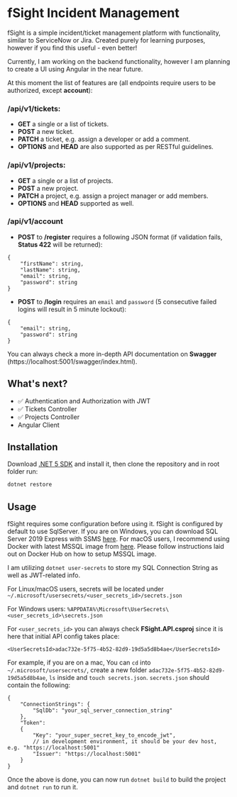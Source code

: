 # fSight Incident Management

fSight is a simple incident/ticket management platform with functionality, similar to ServiceNow or Jira. Created purely for learning purposes, however if you find this useful - even better!

Currently, I am working on the backend functionality, however I am planning to create a UI using Angular in the near future.

At this moment the list of features are (all endpoints require users to be authorized, except **account**):

### /api/v1/tickets:
* **GET** a single or a list of tickets.
* **POST** a new ticket.
* **PATCH** a ticket, e.g. assign a developer or add a comment.
* **OPTIONS** and **HEAD** are also supported as per RESTful guidelines.

### /api/v1/projects:
* **GET** a single or a list of projects.
* **POST** a new project.
* **PATCH** a project, e.g. assign a project manager or add members.
* **OPTIONS** and **HEAD** supported as well.

### /api/v1/account
* **POST** to **/register** requires a following JSON format (if validation fails, **Status 422** will be returned):
```
{
    "firstName": string,
    "lastName": string,
    "email": string,
    "password": string
}
```

* **POST** to **/login** requires an ```email``` and ```password``` (5 consecutive failed logins will result in 5 minute lockout):
```
{
    "email": string,
    "password": string
}
```
You can always check a more in-depth API documentation on **Swagger** (https://localhost:5001/swagger/index.html).

## What's next?

- :white_check_mark: Authentication and Authorization with JWT
- :white_check_mark: Tickets Controller
- :white_check_mark: Projects Controller
- Angular Client

## Installation

Download [.NET 5 SDK](https://dotnet.microsoft.com/download) and install it, then clone the repository and in root folder run:

```cs
dotnet restore
```

## Usage

fSight requires some configuration before using it. fSight is configured by default to use SqlServer. If you are on Windows, you can download SQL Server 2019 Express with SSMS [here](https://www.microsoft.com/en-us/sql-server/sql-server-downloads). For macOS users, I recommend using Docker with latest MSSQL image from [here](https://hub.docker.com/_/microsoft-mssql-server). Please follow instructions laid out on Docker Hub on how to setup MSSQL image.

I am utilizing ```dotnet user-secrets``` to store my SQL Connection String as well as JWT-related info.  

For Linux/macOS users, secrets will be located under
```~/.microsoft/usersecrets/<user_secrets_id>/secrets.json```

For Windows users: ```%APPDATA%\Microsoft\UserSecrets\<user_secrets_id>\secrets.json```

For ```<user_secrets_id>``` you can always check **FSight.API.csproj** since it is here that initial API config takes place: 
```
<UserSecretsId>adac732e-5f75-4b52-82d9-19d5a5d8b4ae</UserSecretsId>
```

For example, if you are on a mac, You can ```cd``` into ```~/.microsoft/usersecrets/```, create a new folder ```adac732e-5f75-4b52-82d9-19d5a5d8b4ae```, ```ls``` inside and ```touch secrets.json```. ```secrets.json``` should contain the following:
```
{
    "ConnectionStrings": {
        "SqlDb": "your_sql_server_connection_string"
    },
    "Token":
    {
        "Key": "your_super_secret_key_to_encode_jwt",
        // in development environment, it should be your dev host, e.g. "https://localhost:5001"
        "Issuer": "https://localhost:5001"
    }
}
```
Once the above is done, you can now run ```dotnet build``` to build the project and ```dotnet run``` to run it.
